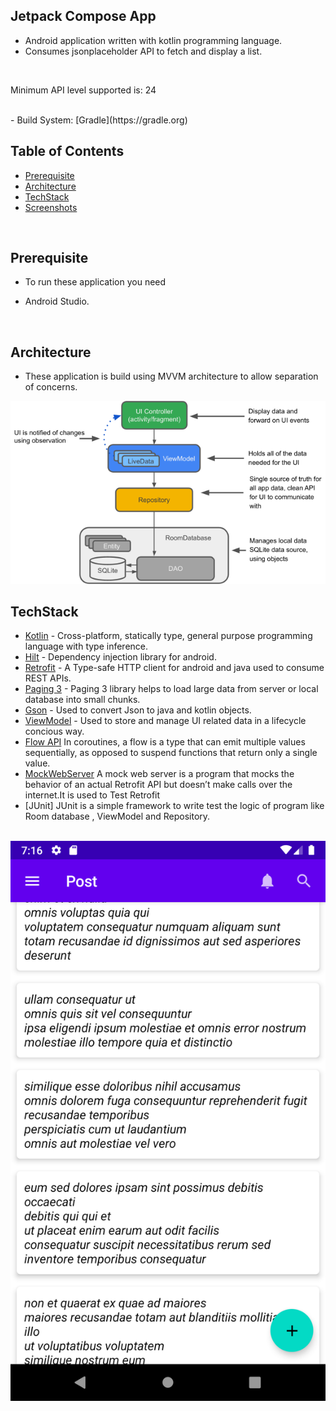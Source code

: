 ## Jetpack Compose App
- Android  application written with kotlin programming language.
- Consumes  jsonplaceholder API to fetch and display a list.
<br>

Minimum API level supported is: 24

<br>
- Build System: [Gradle](https://gradle.org)

## Table of Contents
-  [Prerequisite](#prerequisite)
-  [Architecture](#architecture)
-  [TechStack](#techstack)
-  [Screenshots](#screenshots)
<br>

## Prerequisite
- To run these application you need 
* Android Studio.
<br>

## Architecture
- These application is build using MVVM architecture to allow separation of concerns.
<img src="assets/architecture.png">
<br>

## TechStack
 * [Kotlin](https://developer.android.com/kotlin) - Cross-platform, statically type, general purpose programming language with type inference.
 * [Hilt](https://developer.android.com/training/dependency-injection/hilt-android) - Dependency injection library for android.
 * [Retrofit](https://square.github.io/retrofit/) - A Type-safe HTTP client for android and java used to consume REST APIs.
 * [Paging 3](https://developer.android.com/topic/libraries/architecture/paging/v3-overview) - Paging 3 library helps to load large data from server or local database into small chunks.
 * [Gson](https://github.com/google/gson) - Used to convert Json to java and kotlin objects.
 * [ViewModel](https://developer.android.com/topic/libraries/architecture/viewmodel) - Used to store and manage UI related data in a lifecycle concious way.
 * [Flow API](https://kotlinlang.org/docs/flow.html#sequences)  In coroutines, a flow is a type that can emit multiple values sequentially, as opposed to suspend functions that return only a single value.
 * [MockWebServer](https://kotlintesting.com/testing-retrofit-calls)  A mock web server is a program that mocks the behavior of an actual Retrofit API  but doesn’t make calls over the internet.It is used to Test Retrofit
 * [JUnit]  JUnit is a simple framework to write test the logic of program like Room database  , ViewModel and Repository.
<br>

<img src="assets/home.png">

